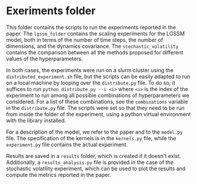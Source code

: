 # Exeriments folder
This folder contains the scripts to run the experiments reported in the paper. 
The `lgssm_folder` contains the scaling experiments for the LGSSM model, both in terms of the number of time steps, the number of dimensions, and the dynamics covariance.
The `stochastic_volatility` contains the comparison between all the methods proposed for different values of the hyperparameters.

In both cases, the experiments were run on a slurm cluster using the `distributed_experiment.sh` file, but the scripts can be easily adapted to run on a local machine by looping over the `distribute.py` file.
To do so, it suffices to run `python distribute.py --i <i>` where `<i>` is the index of the experiment to run among all possible combinations of hyperparameters we considered.
For a list of these combinations, see the `combinations` variable in the `distribute.py` file.
The scripts were set so that they need to be run from inside the folder of the experiment, using a python virtual environment with the library installed.

For a description of the model, we refer to the paper and to the `model.py` file.
The specification of the kernels is in the `kernels.py` file, while the `experiment.py` file contains the actual experiment.

Results are saved in a `results` folder, which is created if it doesn't exist. 
Additionally, a `results_analysis.py` file is provided in the case of the stochastic volatility experiment, which can be used to plot the results and compute the metrics reported in the paper.